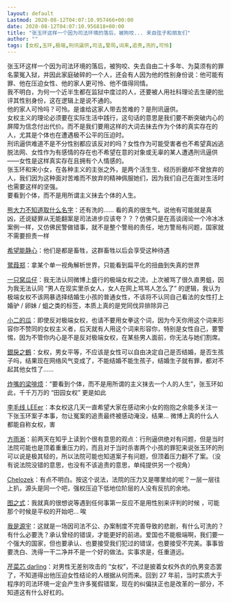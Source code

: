 ```yaml
---
layout: default
Lastmod: 2020-08-12T04:07:10.957466+00:00
date: 2020-08-12T04:07:10.956818+00:00
title: "张玉环这样一个因为司法环境的落后，被狗咬... 来自弦子和朋友们"
author: ""
tags: [女权,玉环,极端,刑讯逼供,司法,警局,词来,追责,洗的,可怜]
---
```



张玉环这样一个因为司法环境的落后，被狗咬、失去自由二十多年、为莫须有的罪名蒙冤入狱，并因此家庭破碎的一个人，还会有人因为他的性别身份说：他可能有罪、他在压迫女性、他的家人更可怜、他不值得同情。  
我不明白，为何一个近半生都在监狱中度过的人，还要被人用社科理论去生硬的批评其性别身份，这在逻辑上是说不通的。  
他的家人可怜吗？可怜。是谁给这家人带去苦难的？是刑讯逼供。  
女权主义的理论必须要在实际生活中践行，这句话的意思是我们要不断突破内心的屏障为信念付出代价。而不是我们要用这样的大词去抹去作为个体的真实存在的人，尤其是个体也在遭遇极不公平的压迫时。  
刑讯逼供难道不是不分性别都应该反对的吗？女性作为可能受害者也不希望真凶逃脱法网、女性作为有感情的存在也不希望在意的对象或无辜的某人遭遇刑讯逼供——女性是这样真实存在且拥有个人情感的。  
张玉环和宋小女，在各种主义的主张之外，是两个活生生、经历折磨却不曾放弃的人，我们因为这种面对苦难而不放弃的精神佩服她们，因为我们自己在面对生活时也需要这样的坚强。  
要看到个体，而不是用所谓主义抹去个体的人生。


[熊大力不知道取什么名字](https://weibo.com/3178465757)：还有洗的…… 看的真的很生气。说他有可能就是真凶，还说疑罪从无能翻案是司法进步应该夸？？？仿佛只是在高谈阔论一个冷冰冰案例一样，又仿佛民警做错事，就不是整个警局的责任，地方警局有问题，国家就不需要担责一样

[希望能静心](https://weibo.com/3164936900)：他们是都是畜牲，这群畜牲以后会享受这种待遇


[鹭葭郑](https://weibo.com/3173800434)：拿某个单一视角解析世界，只能看到扁平化的扭曲到失真的世界

[一只窝瓜仔](https://weibo.com/2803553662)：我无法认同微博上盛行的极端女权之流，上次被骂了很久直男蛆，因为我无法认同 “男人在现实里杀女人，女人在网上骂骂人怎么了” 的逻辑，我认为极端女权不该网暴选择结婚生小孩的普通女性，不该将不认同自己看法的女性打上婚驴 / 卵妹 / 蛆之类的标签，本质上真的是党同伐异排除异己

[小二的瓜](https://weibo.com/2330073437)：即使反对极端女权，也请不要用女拳这个词，因为今天你用这个词来形容你不赞同的女权主义者，后天就有人用这个词来形容你，特别是女性自己，要警惕，因为不管你内心是不是反对极端女权，在某些男人面前，你无法与她们割席。

[銀戾之鶴](https://weibo.com/1986140281)：女权，男女平等，不应该是女性可以自由决定自己是否结婚，是否生孩子吗，结果现在网络风气变成了，不能结婚不能生孩子，结婚生子就有罪，都对不起其他女性了……

[炸嘴的梁啡烦](https://weibo.com/6512934790)：“要看到个体，而不是用所谓的主义抹去一个人的人生”，张玉环如此，千千万万的 “田园女权” 更是如此


[李毛线 LEEer](https://weibo.com/1657738942)：本女权这几天一直希望大家在感动宋小女的抱抱之余能多关注一下张玉环案子本事，勿让冤案的追责最终被感动淹没，结果... 微博上真的什么人都能自称女权，害

[方雨淅](https://weibo.com/5186015686)：前两天在知乎上读到个很有意思的观点：行刑逼供绝对有问题，但是当时法院可能也是顶着重重压力的，而且对于当时杀害两个小孩的罪犯来说张玉环的刑可以说是极其轻的，所以法院可能也知道案子有问题，但顶着压力翻不了案。（没有说法院没错的意思，也没有不该追责的意思，单纯提供另一个视角）

[Chelozek](https://weibo.com/3735121887)：有点不明白。按这个说法，法院的压力又是哪里给的呢？一层一层往上扒，源头是同一个吧，强权压迫下低地位阶层的人没有反抗的余地。


[图之式](https://weibo.com/7071477775)：我就真的很想说等遇到任何事第一反应不是用性别来评判的时候 ，可能那个时候是平权的开始吧… 唉


[我是源宇](https://weibo.com/yuanyuxyy)：这就是一场因司法不公、办案制度不完善导致的悲剧，有什么可洗的？有什么必要洗？承认曾经的错误，才能更好的前进。爱国也不能极端啊，我们要一个强大的国家，但也要承认、也要接受我们犯过的错误，也要接受不完美。事事皆要洗白、洗得一干二净并不是一个好的做法。实事求是，任重道远。


[芹菜芯 darling](https://weibo.com/1422243742)：对男性无差别攻击的 “女权”，不过是披着女权外衣的仇男变态罢了，不知道得出他压迫女性结论的人根据从何而来。回到 27 年前，当时实质大于程序的司法环境一定会产生许多冤假错案，现在的纠偏扶正也是改革的一部分，不知道这有什么好杠的。
